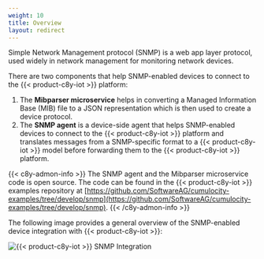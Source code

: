 ```yaml
---
weight: 10
title: Overview
layout: redirect
---
```


Simple Network Management protocol (SNMP) is a web app layer protocol, used widely in network management for monitoring network devices.

There are two components that help SNMP-enabled devices to connect to the {{< product-c8y-iot >}} platform:

1. The **Mibparser microservice** helps in converting a Managed Information Base (MIB) file to a JSON representation which is then used to create a device protocol.
2. The **SNMP agent** is a device-side agent that helps SNMP-enabled devices to connect to the {{< product-c8y-iot >}} platform and translates messages from a SNMP-specific format to a {{< product-c8y-iot >}} model before forwarding them to the {{< product-c8y-iot >}} platform.

{{< c8y-admon-info >}}
The SNMP agent and the Mibparser microservice code is open source. The code can be found in the {{< product-c8y-iot >}} examples repository at [https://github.com/SoftwareAG/cumulocity-examples/tree/develop/snmp](https://github.com/SoftwareAG/cumulocity-examples/tree/develop/snmp).
{{< /c8y-admon-info >}}

The following image provides a general overview of the SNMP-enabled device integration with {{< product-c8y-iot >}}:

![{{< product-c8y-iot >}} SNMP Integration](/images/device-protocols/snmp/snmp-cumulocity-integration.png)
